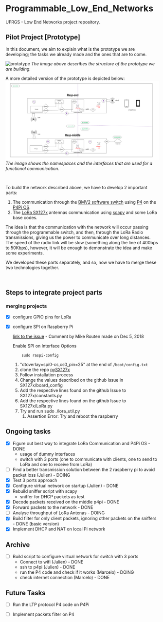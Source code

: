 # Programmable_Low_End_Networks
UFRGS - Low End Networks project repository.

## Pilot Project [Prototype]

In this document, we aim to explain what is the prototype we are developing; the tasks we already made and the ones that are to come.

![prototype](https://github.com/ComputerNetworks-UFRGS/Programmable_Low_End_Networks/assets/103913045/d92c94cd-479a-4a5c-883f-a585edb2414b)
_The image above describes the structure of the prototype we are building._


A more detailed version of the prototype is depicted below:
![networkd](Documentation/assets/power.png)
_The image shows the namespaces and the interfaces that are used for a functional communication._

<br/>

To build the network described above, we have to develop 2 important parts:

1. The communication through the [BMV2 software switch](https://github.com/p4lang/behavioral-model) using [P4](https://github.com/p4lang) on the [P4Pi OS](https://github.com/p4lang/p4pi).
2. The [LoRa SX127x](https://www.dragino.com/products/lora/item/106-lora-gps-hat.html) antennas communication using [scapy](https://scapy.net/) and some LoRa base codes.

The idea is that the communication with the network will occur passing through the programmable switch, and then, through the LoRa Radio transmissions, giving us the power to communicate over long distances. The speed of the radio link will be slow (something along the line of 400bps to 50Kbps), however, it will be enough to demonstrate the idea and make some experiments.
<br/>

We developed these parts separately, and so, now we have to merge these two technologies together.

<br/>

## Steps to integrate project parts
      
### merging projects
- [X] configure GPIO pins for LoRa
- [X] configure SPI on Raspberry Pi

    [link to the issue](https://github.com/mayeranalytics/pySX127x/issues/21) - Comment by Mike Routen made on Dec 5, 2018

    Enable SPI on Interface Options
    ```console
        sudo raspi-config
    ```

    1. "dtoverlay=spi0-cs,cs0_pin=25" at the end of `/boot/config.txt`
    2. clone the repo [pySX127x](https://github.com/mayeranalytics/pySX127x)
    3. Follow installation process
    4. Change the values described on the github Issue in SX127x/board_config
    5. Add the respective lines found on the github Issue to SX127x/constants.py
    6. Add the respective lines found on the github Issue to SX127x/LoRa.py
    7. Try and run sudo ./lora_util.py
        1. Assertion Error: Try and reboot the raspberry

## Ongoing tasks
- [X] Figure out best way to integrate LoRa Communication and P4Pi OS - DONE
    - usage of dummy interfaces
    - switch with 3 ports (one to communicate with clients, one to send to LoRa and one to receive from LoRa)
- [ ] Find a better transmission solution between the 2 raspberry pi to avoid packet loss (Julien) - DOING
- [X] Test 3 ports approach
- [X] Configure virtual network on startup (Julien) - DONE
- [X] Rebuild sniffer script with scapy
    - sniffer for DHCP packets as test 
- [X] Decode packets received on the middle p4pi - DONE
- [X] Forward packets to the network - DONE
- [ ] Analyse throughput of LoRa Antenas - DOING
- [X] Build filter for only client packets, ignoring other packets on the sniffers - DONE (basic version)
- [X] Implement DHCP and NAT on local Pi network

## Archive
- [ ] Build script to configure virtual network for switch with 3 ports
    - Connect to wifi (Julien) - DONE
    - ssh to p4pi (Julien) - DONE
    - run the P4 code and check if it works (Marcelo) - DOING
    - check internet connection (Marcelo) - DONE

## Future Tasks
- [ ] Run the LTP protocol P4 code on P4Pi
- [ ] Implement packets filter on P4

